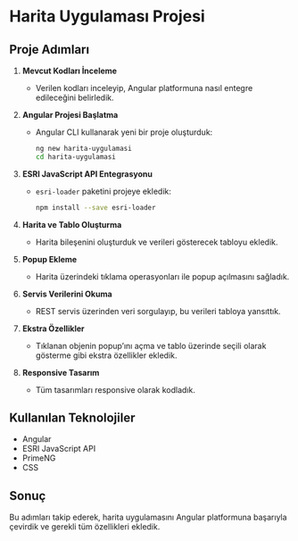 # Harita Uygulaması Projesi

## Proje Adımları

1. **Mevcut Kodları İnceleme**
   - Verilen kodları inceleyip, Angular platformuna nasıl entegre edileceğini belirledik.

2. **Angular Projesi Başlatma**
   - Angular CLI kullanarak yeni bir proje oluşturduk:
     ```bash
     ng new harita-uygulamasi
     cd harita-uygulamasi
     ```

3. **ESRI JavaScript API Entegrasyonu**
   - `esri-loader` paketini projeye ekledik:
     ```bash
     npm install --save esri-loader
     ```

4. **Harita ve Tablo Oluşturma**
   - Harita bileşenini oluşturduk ve verileri gösterecek tabloyu ekledik.

5. **Popup Ekleme**
   - Harita üzerindeki tıklama operasyonları ile popup açılmasını sağladık.

6. **Servis Verilerini Okuma**
   - REST servis üzerinden veri sorgulayıp, bu verileri tabloya yansıttık.

7. **Ekstra Özellikler**
   - Tıklanan objenin popup’ını açma ve tablo üzerinde seçili olarak gösterme gibi ekstra özellikler ekledik.

8. **Responsive Tasarım**
   - Tüm tasarımları responsive olarak kodladık.

## Kullanılan Teknolojiler
- Angular
- ESRI JavaScript API
- PrimeNG
- CSS

## Sonuç
Bu adımları takip ederek, harita uygulamasını Angular platformuna başarıyla çevirdik ve gerekli tüm özellikleri ekledik.
